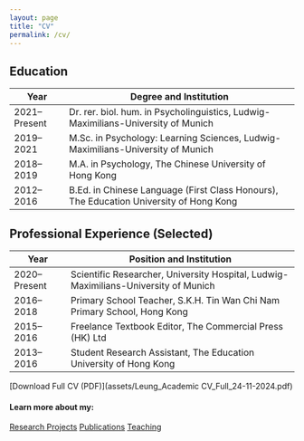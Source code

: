 ```yaml
---
layout: page
title: "CV"
permalink: /cv/
---
```


## Education

| Year                  | Degree and Institution                                                                 |
|-----------------------|----------------------------------------------------------------------------------------|
| 2021–Present          | Dr. rer. biol. hum. in Psycholinguistics, Ludwig-Maximilians-University of Munich      |
| 2019–2021             | M.Sc. in Psychology: Learning Sciences, Ludwig-Maximilians-University of Munich        |
| 2018–2019             | M.A. in Psychology, The Chinese University of Hong Kong                                |
| 2012–2016             | B.Ed. in Chinese Language (First Class Honours), The Education University of Hong Kong |

## Professional Experience (Selected)

| Year                  | Position and Institution                                                               |
|-----------------------|----------------------------------------------------------------------------------------|
| 2020–Present          | Scientific Researcher, University Hospital, Ludwig-Maximilians-University of Munich    |                    
| 2016–2018             | Primary School Teacher, S.K.H. Tin Wan Chi Nam Primary School, Hong Kong               |
| 2015–2016             | Freelance Textbook Editor, The Commercial Press (HK) Ltd                               |
| 2013–2016             | Student Research Assistant, The Education University of Hong Kong                      |

[Download Full CV (PDF)](assets/Leung_Academic CV_Full_24-11-2024.pdf)

#### Learn more about my:
[Research Projects](https://msleungyi.github.io/mywebsite/projects/)
[Publications](https://msleungyi.github.io/mywebsite/publications/)
[Teaching](https://msleungyi.github.io/mywebsite/teaching/)
